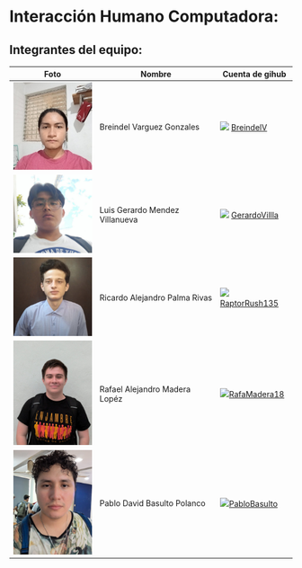 

# Interacción Humano Computadora:

## Integrantes del equipo:


|Foto                   | Nombre                          |Cuenta de gihub|
|-----------------------|---------------------------------|------------|
| <img src="./assets/varguez-breindel.jpg" width="150px">| Breindel Varguez Gonzales       | <img src="https://cdn-icons-png.flaticon.com/512/25/25231.png" width="30px"> [BreindelV](https://github.com/BreindelV)|
| <img src="./assets/mendez-gerardo.jpg" width="150px">  | Luis Gerardo Mendez Villanueva  | <img src="https://cdn-icons-png.flaticon.com/512/25/25231.png" width="30px"> [GerardoVillla](https://github.com/GerardoVillla)|
| <img src="./assets/palma-ricardo.jpeg" width="150px">  | Ricardo Alejandro Palma Rivas | <img src="https://cdn-icons-png.flaticon.com/512/25/25231.png" width="30px"> [RaptorRush135](https://github.com/RaptorRush135)|
| <img src="./assets/madera-rafael.jpeg" width="150px">  | Rafael Alejandro Madera Lopéz | <img src="https://cdn-icons-png.flaticon.com/512/25/25231.png" width="30px">[RafaMadera18](https://github.com/RafaMadera18)|
| <img src="./assets/basulto-pablo.jpeg" width="150px">  | Pablo David Basulto Polanco | <img src="https://cdn-icons-png.flaticon.com/512/25/25231.png" width="30px">[PabloBasulto](https://github.com/PabloBasulto)|
